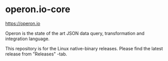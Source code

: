 # operon.io-core

https://operon.io

Operon is the state of the art JSON data query, transformation and integration language.

This repository is for the Linux native-binary releases. Please find the latest release from "Releases" -tab.
